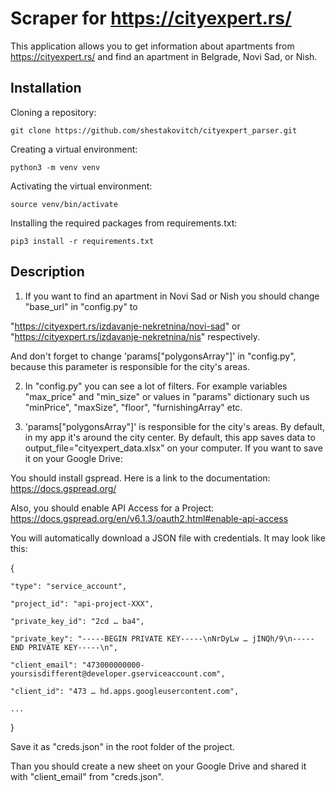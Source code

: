 # Scraper for https://cityexpert.rs/
This application allows you to get information about apartments from https://cityexpert.rs/ and find an apartment in Belgrade, Novi Sad, or Nish.

## Installation

Cloning a repository:

```git clone https://github.com/shestakovitch/cityexpert_parser.git```

Creating a virtual environment:

```python3 -m venv venv```


Activating the virtual environment:

```source venv/bin/activate```

Installing the required packages from requirements.txt﻿:

```pip3 install -r requirements.txt```

## Description

1. If you want to find an apartment in Novi Sad or Nish you should change "base_url" in "config.py" to

"https://cityexpert.rs/izdavanje-nekretnina/novi-sad" or "https://cityexpert.rs/izdavanje-nekretnina/nis" respectively.

  And don't forget to change 'params["polygonsArray"]' in "config.py", because this parameter is responsible for the city's areas.

2. In "config.py" you can see a lot of filters. For example variables "max_price" and "min_size" or values in "params" dictionary such us "minPrice", "maxSize", "floor", "furnishingArray" etc.

3. 'params["polygonsArray"]' is responsible for the city's areas. By default, in my app it's around the city center.
By default, this app saves data to output_file="cityexpert_data.xlsx" on your computer. If you want to save it on your Google Drive:

You should install gspread. Here is a link to the documentation: https://docs.gspread.org/

Also, you should enable API Access for a Project: https://docs.gspread.org/en/v6.1.3/oauth2.html#enable-api-access

You will automatically download a JSON file with credentials. It may look like this:

{

    "type": "service_account",
    
    "project_id": "api-project-XXX",
    
    "private_key_id": "2cd … ba4",
    
    "private_key": "-----BEGIN PRIVATE KEY-----\nNrDyLw … jINQh/9\n-----END PRIVATE KEY-----\n",
    
    "client_email": "473000000000-yoursisdifferent@developer.gserviceaccount.com",
    
    "client_id": "473 … hd.apps.googleusercontent.com",
    
    ...
}

Save it as "creds.json" in the root folder of the project.

Than you should create a new sheet on your Google Drive and shared it with "client_email" from "creds.json".
